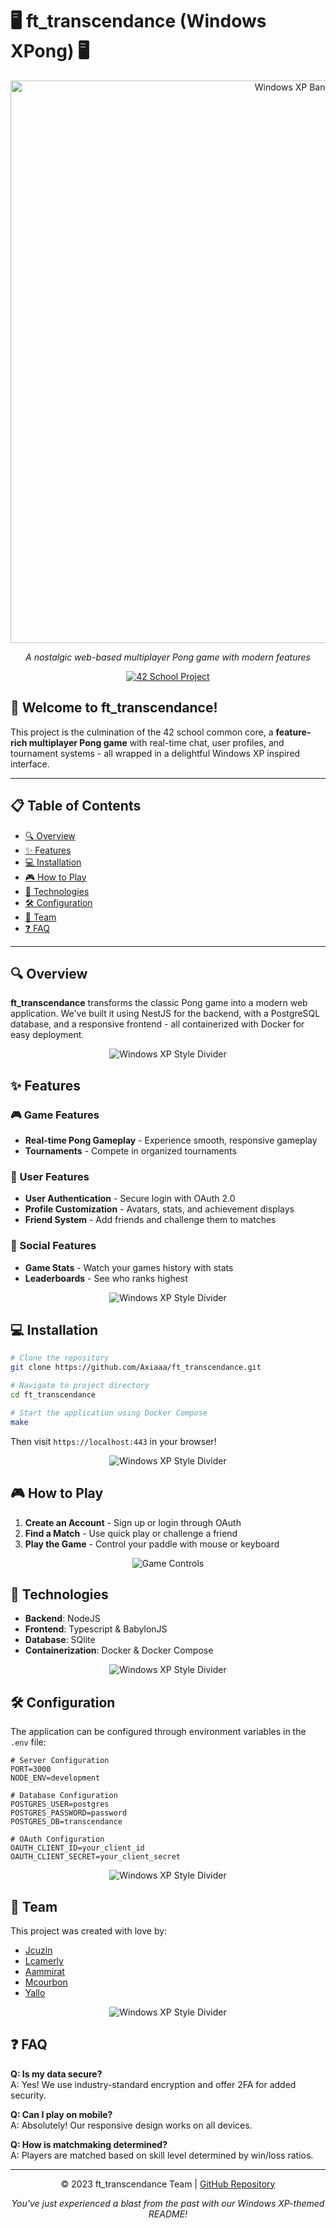 # 🖥️ ft_transcendance (Windows XPong) 🖥️

<div align="center">
<img src="./frontend/img/Readme/WindowsXPong.jpg" alt="Windows XP Banner" width="900"/>

*A nostalgic web-based multiplayer Pong game with modern features*

[![42 School Project](https://img.shields.io/badge/42%20School-Project-brightgreen?style=for-the-badge&logo=42&logoColor=white)](https://42.fr/)
</div>

## 🚀 Welcome to ft_transcendance!

This project is the culmination of the 42 school common core, a **feature-rich multiplayer Pong game** with real-time chat, user profiles, and tournament systems - all wrapped in a delightful Windows XP inspired interface.

---

## 📋 Table of Contents

- [🔍 Overview](#-overview)
- [✨ Features](#-features)
- [💻 Installation](#-installation)
- [🎮 How to Play](#-how-to-play)
- [🧩 Technologies](#-technologies)
- [🛠️ Configuration](#-configuration)
- [👥 Team](#-team)
- [❓ FAQ](#-faq)

---

## 🔍 Overview

**ft_transcendance** transforms the classic Pong game into a modern web application. We've built it using NestJS for the backend, with a PostgreSQL database, and a responsive frontend - all containerized with Docker for easy deployment.

<div align="center">
<img src="./frontend/img/Readme/readme-divider-features.jpg" alt="Windows XP Style Divider"/>
</div>

## ✨ Features

### 🎮 Game Features
- **Real-time Pong Gameplay** - Experience smooth, responsive gameplay
- **Tournaments** - Compete in organized tournaments

### 👤 User Features
- **User Authentication** - Secure login with OAuth 2.0
- **Profile Customization** - Avatars, stats, and achievement displays
- **Friend System** - Add friends and challenge them to matches

### 💬 Social Features
- **Game Stats** - Watch your games history with stats
- **Leaderboards** - See who ranks highest

<div align="center">
<img src="./frontend/img/Readme/readme-divider-install.jpg" alt="Windows XP Style Divider"/>
</div>

## 💻 Installation

```bash
# Clone the repository
git clone https://github.com/Axiaaa/ft_transcendance.git

# Navigate to project directory
cd ft_transcendance

# Start the application using Docker Compose
make
```

Then visit `https://localhost:443` in your browser!

<div align="center">
<img src="./frontend/img/Readme/readme-divider-howtoplay.jpg" alt="Windows XP Style Divider"/>
</div>

## 🎮 How to Play

1. **Create an Account** - Sign up or login through OAuth
2. **Find a Match** - Use quick play or challenge a friend
3. **Play the Game** - Control your paddle with mouse or keyboard

<div align="center">
<img src="./frontend/img/Readme/readme-divider-technos.jpg" alt="Game Controls"/>
</div>

## 🧩 Technologies

- **Backend**: NodeJS
- **Frontend**: Typescript & BabylonJS
- **Database**: SQlite
- **Containerization**: Docker & Docker Compose

<div align="center">
<img src="./frontend/img/Readme/readme-divider-features.jpg" alt="Windows XP Style Divider"/>
</div>

## 🛠️ Configuration

The application can be configured through environment variables in the `.env` file:

```
# Server Configuration
PORT=3000
NODE_ENV=development

# Database Configuration
POSTGRES_USER=postgres
POSTGRES_PASSWORD=password
POSTGRES_DB=transcendance

# OAuth Configuration
OAUTH_CLIENT_ID=your_client_id
OAUTH_CLIENT_SECRET=your_client_secret
```

<div align="center">
<img src="./frontend/img/Readme/readme-divider-features.jpg" alt="Windows XP Style Divider"/>
</div>

## 👥 Team

This project was created with love by:
- [Jcuzin](https://github.com/Ocyn)
- [Lcamerly](https://github.com/Axiaaa)
- [Aammirat](https://github.com/nonomex)
- [Mcourbon](https://github.com/mcourbon)
- [Yallo](https://github.com/Sarfoula)

<div align="center">
<img src="./frontend/img/Readme/readme-divider-faq.jpg" alt="Windows XP Style Divider"/>
</div>

## ❓ FAQ

**Q: Is my data secure?**  
A: Yes! We use industry-standard encryption and offer 2FA for added security.

**Q: Can I play on mobile?**  
A: Absolutely! Our responsive design works on all devices.

**Q: How is matchmaking determined?**  
A: Players are matched based on skill level determined by win/loss ratios.

---

<div align="center">
<p>© 2023 ft_transcendance Team | <a href="https://github.com/Axiaaa/ft_transcendance.git">GitHub Repository</a></p>

*You've just experienced a blast from the past with our Windows XP-themed README!*
</div>